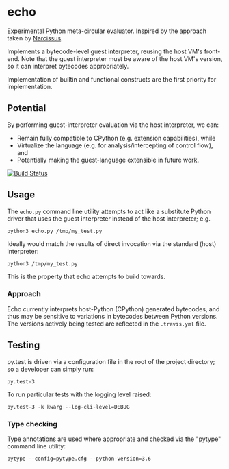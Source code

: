 # echo

Experimental Python meta-circular evaluator. Inspired by the approach taken by
[Narcissus](https://github.com/mozilla/narcissus).

Implements a bytecode-level guest interpreter, reusing the host VM's front-end.
Note that the guest interpreter must be aware of the host VM's version, so it
can interpret bytecodes appropriately.

Implementation of builtin and functional constructs are the first priority for
implementation.

## Potential

By performing guest-interpreter evaluation via the host interpreter, we can:

* Remain fully compatible to CPython (e.g. extension
  capabilities), while
* Virtualize the language (e.g. for analysis/intercepting
  of control flow), and
* Potentially making the guest-language extensible in future
  work.

[![Build Status](https://travis-ci.com/cdleary/echo.svg?branch=master)](https://travis-ci.com/cdleary/echo)

## Usage

The `echo.py` command line utility attempts to act like a substitute Python
driver that uses the guest interpreter instead of the host interpreter; e.g.

```
python3 echo.py /tmp/my_test.py
```

Ideally would match the results of direct invocation via the standard (host)
interpreter:

```
python3 /tmp/my_test.py
```

This is the property that echo attempts to build towards.

### Approach

Echo currently interprets host-Python (CPython) generated bytecodes, and thus
may be sensitive to variations in bytecodes between Python versions. The
versions actively being tested are reflected in the `.travis.yml` file.

## Testing

py.test is driven via a configuration file in the root of the project
directory; so a developer can simply run:

```
py.test-3
```

To run particular tests with the logging level raised:

```
py.test-3 -k kwarg --log-cli-level=DEBUG
```

### Type checking

Type annotations are used where appropriate and checked via the "pytype"
command line utility:

```
pytype --config=pytype.cfg --python-version=3.6
```
